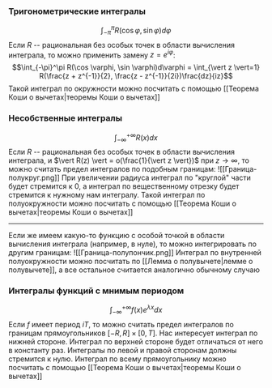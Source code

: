 ### Тригонометрические интегралы
$$\int_{-\pi}^\pi R(\cos \varphi, \sin \varphi)d\varphi$$
Если $R$ -- рациональная без особых точек в области вычисления интеграла, то можно применить замену $z = e^{i\varphi}$:
$$\int_{-\pi}^\pi R(\cos \varphi, \sin \varphi)d\varphi = \int_{\vert z \vert=1} R(\frac{z + z^{-1}}{2}, \frac{z - z^{-1}}{2i})\frac{dz}{iz}$$
Такой интеграл по окружности можно посчитать с помощью [[Теорема Коши о вычетах|теоремы Коши о вычетах]]
### Несобственные интегралы
$$\int_{-\infty}^{+\infty}R(x)dx$$
Если $R$ -- рациональная без особых точек в области вычисления интеграла, и $\vert R(z) \vert = o(\frac{1}{\vert z \vert})$ при $z \to \infty$, то можно считать предел интегралов по подобным границам:
![[Граница-полукруг.png]]
При увеличении радиуса интеграл по "круглой" части будет стремится к 0, а интеграл по вещественному отрезку будет стремится к нужному нам интегралу. Такой интеграл по полуокружности можно посчитать с помощью [[Теорема Коши о вычетах|теоремы Коши о вычетах]]

---
Если же имеем какую-то функцию с особой точкой в области вычисления интеграла (например, в нуле), то можно интегрировать по другим границам:
![[Граница-полупончик.png]]
Интеграл по внутренней полуокружности можно посчитать по [[Лемма о полувычете|лемме о полувычете]], а все остальное считается аналогично обычному случаю
### Интегралы функций с мнимым периодом
$$\int_{-\infty}^{+\infty}f(x)e^{\lambda x}dx$$
Если $f$ имеет период $iT$, то можно считать предел интегралов по границам прямоугольников $[-R, R]\times[0, T]$. Нас интересует интеграл по нижней стороне. Интеграл по верхней стороне будет отличаться от него в константу раз. Интегралы по левой и правой сторонам должны стремится к нулю. Интеграл по всему прямоугольнику можно посчитать с помощью [[Теорема Коши о вычетах|теоремы Коши о вычетах]]
